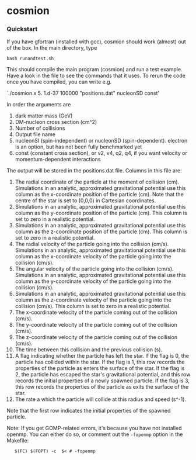 # cosmion

### Quickstart

If you have gfortran (installed with gcc), cosmion should work (almost) out of the box. In the main directory, type

`bash runandtest.sh`

This should compile the main program (cosmion) and run a test example. Have a look in the file to see the commands that it uses. To rerun the code once you have compiled, you can write e.g.

`./cosmion.x 5. 1.d-37 100000 "positions.dat" nucleonSD const'

In order the arguments are 

1) dark matter mass (GeV)
2) DM-nucleon cross section (cm^2)
3) Number of collisions
4) Output file name
5) nucleonSI (spin-independent) or nucleonSD (spin-dependent). electron is an option, but has not been fully benchmarked yet
6) const (constant cross section), or v2, v4, q2, q4, if you want velocity or momentum-dependent interactions

The output will be stored in the positions.dat file. Columns in this file are: 

1) The radial coordinate of the particle at the moment of collision (cm). Simulations in an analytic, approximated gravitational potential use this column as the x-coordinate position of the particle (cm). Note that the centre of the star is set to (0,0,0) in Cartesian coordinates.
2) Simulations in an analytic, approximated gravitational potential use this column as the y-coordinate position of the particle (cm). This column is set to zero in a realistic potential.
3) Simulations in an analytic, approximated gravitational potential use this column as the z-coordinate position of the particle (cm). This column is set to zero in a realistic potential.
4) The radial velocity of the particle going into the collision (cm/s). Simulations in an analytic, approximated gravitational potential use this column as the x-coordinate velocity of the particle going into the collision (cm/s).
5) The angular velocity of the particle going into the collision (cm/s). Simulations in an analytic, approximated gravitational potential use this column as the y-coordinate velocity of the particle going into the collision (cm/s).
6) Simulations in an analytic, approximated gravitational potential use this column as the z-coordinate velocity of the particle going into the collision (cm/s). This column is set to zero in a realistic potential.
7) The x-coordinate velocity of the particle coming out of the collision (cm/s).
8) The y-coordinate velocity of the particle coming out of the collision (cm/s).
9) The z-coordinate velocity of the particle coming out of the collision (cm/s).
10) The time between this collision and the previous collision (s).
11) A flag indicating whether the particle has left the star. If the flag is 0, the particle has collided within the star. If the flag is 1, this row records the properties of the particle as enters the surface of the star. If the flag is 2, the particle has escaped the star's gravitational potential, and this row records the initial properties of a newly spawned particle. If the flag is 3, this row records the properties of the particle as exits the surface of the star.
12) The rate a which the particle will collide at this radius and speed (s^-1).


Note that the first row indicates the initial properties of the spawned particle.

Note: If you get GOMP-related errors, it's because you have not installed openmp. You can either do so, or comment out the `-fopenmp` option in the Makefile:

`	$(FC) $(FOPT) -c  $< # -fopenmp`
